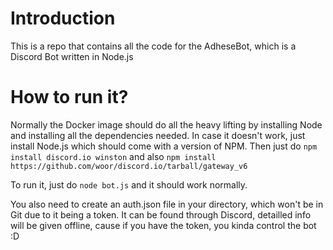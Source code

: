 # Introduction
This is a repo that contains all the code for the AdheseBot, which is a Discord Bot written in Node.js

# How to run it?
Normally the Docker image should do all the heavy lifting by installing Node and installing all the dependencies needed.
In case it doesn't work, just install Node.js which should come with a version of NPM.
Then just do ```npm install discord.io winston``` and also ```npm install https://github.com/woor/discord.io/tarball/gateway_v6```

To run it, just do ```node bot.js``` and it should work normally.

You also need to create an auth.json file in your directory, which won't be in Git due to it being a token.
It can be found through Discord, detailled info will be given offline, cause if you have the token, you kinda control the bot :D
